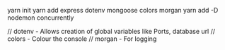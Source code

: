 yarn init
yarn add express dotenv mongoose colors morgan
yarn add -D nodemon concurrently

// dotenv - Allows creation of global variables like Ports, database url 
// colors - Colour the console
// morgan - For logging

